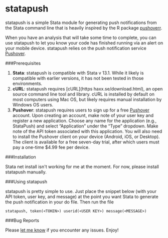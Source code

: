 # statapush
statapush is a simple Stata module for generating push notifications from the Stata command line that is heavily inspired by the R package [pushoverr](https://github.com/briandconnelly/pushoverr).

When you have an analysis that will take some time to complete, you can use statapush to let you know your code has finished running via an alert on your mobile device. statapush relies on the push notification service [Pushover](https://pushover.net).

###Prerequisites

1. **Stata**: statapush is compatible with Stata v 13.1. While it likely is compatible with earlier versions, it has not been tested in those environments.
2. **cURL**:  statapush requires [cURL](https haxx.se/download.html), an open source command line tool and library. cURL is installed by default on most computers using Mac OS, but likely requires manual installation by Windows OS users.
3. **Pushover**:  statapush requires users to sign up for a free [Pushover](https://pushover.net) account. Upon creating an account, make note of your user key and register a new application. Choose any name for the application (e.g., StataPush) and select “Application” under the “Type” dropdown. Make note of the API token associated with this application. You will also need to install the Pushover client on your device (Android, iOS, or Desktop). The client is available for a free seven-day trial, after which users must pay a one-time $4.99 fee per device.

###Installation

Stata net install isn't working for me at the moment. For now, please install statapush manually.
	
###Using statapush

statapush is pretty simple to use. Just place the snippet below (with your API token, user key, and message) at the point you want Stata to generate the push notification in your do file. Then run the file

	statapush, token(<TOKEN>) userid(<USER KEY>) message(<MESSAGE>)

###Bug Reports

Please [let me know](https://github.com/wschpero/statapush/issues) if you encounter any issues. Enjoy!

